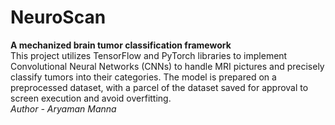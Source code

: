 # NeuroScan
**A mechanized brain tumor classification framework** 
<br>
This project utilizes TensorFlow and PyTorch libraries to implement Convolutional Neural Networks (CNNs) to handle MRI pictures and precisely classify tumors into their categories. The model is prepared on a preprocessed dataset, with a parcel of the dataset saved for approval to screen execution and avoid overfitting.
<br>
_Author - Aryaman Manna_
